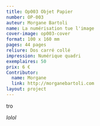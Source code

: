 ```yaml
---
title: Op003 Objet Papier
number: OP-003
auteur: Morgane Bartoli
name: La numérisation tue l'image
cover-image: op003-cover
format: 100 x 160 mm
pages: 44 pages
reliure: Dos carré collé
impression: Numérique quadri
exemplaires: 50
prix: 6 €
Contributor:
  name: Morgane
  link: http://morganebartoli.com
layout: project
---
```


tro

*lolol*